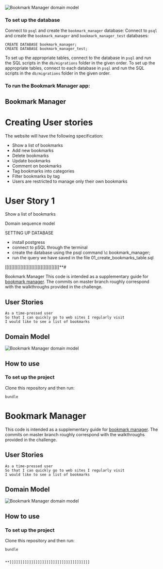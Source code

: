 
![Bookmark Manager domain model](./public/images/bookmark_manager_10.png)

### To set up the database

 Connect to `psql` and create the `bookmark_manager` database:
 Connect to `psql` and create the `bookmark_manager` and `bookmark_manager_test` databases:

 ```
 CREATE DATABASE bookmark_manager;
 CREATE DATABASE bookmark_manager_test;
 ```

 To set up the appropriate tables, connect to the database in `psql` and run the SQL scripts in the `db/migrations` folder in the given order.
 To set up the appropriate tables, connect to each database in `psql` and run the SQL scripts in the `db/migrations` folder in the given order.

 ### To run the Bookmark Manager app:




## Bookmark Manager

# Creating User stories

The website will have the following specification:

* Show a list of bookmarks
* Add new bookmarks
* Delete bookmarks
* Update bookmarks
* Comment on bookmarks
* Tag bookmarks into categories
* Filter bookmarks by tag
* Users are restricted to manage only their own bookmarks

# User Story 1

Show a list of bookmarks


Domain sequence model


SETTING UP DATABASE

- install postgress
- connect to pSQL through the terminal
- create the database using the psql command \c bookmark_manager;
- run the query we have saved in the file 01_create_bookmarks_table.sql










[[[[[[[[[[[[[[[[[[[[[[[[[[[[[[[[[[[**# 

Bookmark Manager
This code is intended as a supplementary guide for [bookmark manager](https://github.com/makersacademy/course/tree/master/bookmark_manager). The commits on master branch roughly correspond with the walkthroughs provided in the challenge.
## User Stories
```
As a time-pressed user
So that I can quickly go to web sites I regularly visit
I would like to see a list of bookmarks
```
## Domain Model
![Bookmark Manager domain model](./public/images/bookmark_manager_1.png)
## How to use
### To set up the project
Clone this repository and then run:
```
bundle
```
# Bookmark Manager
This code is intended as a supplementary guide for [bookmark manager](https://github.com/makersacademy/course/tree/master/bookmark_manager). The commits on master branch roughly correspond with the walkthroughs provided in the challenge.
## User Stories
```
As a time-pressed user
So that I can quickly go to web sites I regularly visit
I would like to see a list of bookmarks
```
## Domain Model
![Bookmark Manager domain model](./public/images/bookmark_manager_1.png)
## How to use
### To set up the project
Clone this repository and then run:
```
bundle


**]]]]]]]]]]]]]]]]]]]]]]]]]]]]]]]]]]]]]